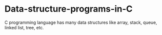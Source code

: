 # Data-structure-programs-in-C
C programming language has many data structures like array, stack, queue, linked list, tree, etc. 
